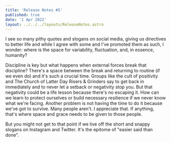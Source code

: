 ```yaml
---
title: 'Release Notes #5'
published: true
date: '1 Apr 2022'
layout: ../../../layouts/ReleaseNotes.astro
---
```


I see so many pithy quotes and slogans on social media, giving us directives to better life and while I agree with some and I've promoted them as such, I wonder: where is the space for variability, fluctuation, and, in essence, humanity?

Discipline is key but what happens when external forces break that discipline? There's a space between the break and returning to routine (if we even do) and it's such a crucial time. Groups like the cult of positivity and The Church of Latter Day Risers & Grinders say to get back in immediately and to never let a setback or negativity stop you. But that negativity could be a life lesson because there's no escaping it. How can we learn to protect ourselves or build necessary resilience if we never know what we're facing. Another problem is not having the time to do it because we've got to survive. Many people aren't. I appreciate that. If anything, that's where space and grace needs to be given to those people.

But you might not get to that point if we live off the short and snappy slogans on Instagram and Twitter. It's the epitome of "easier said than done".